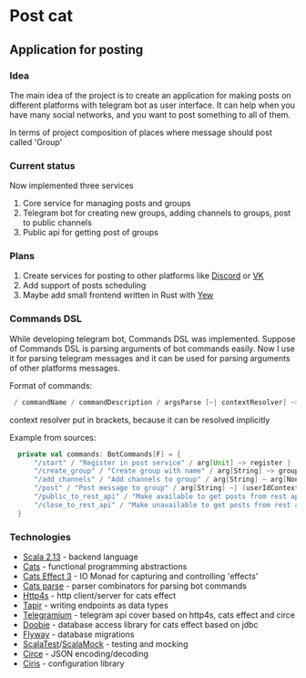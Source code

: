 # Post cat

## Application for posting

### Idea

The main idea of the project is to create an application for making posts on different platforms with telegram bot as user interface. It can help when you have many social networks, and you want to post something to all of them.

In terms of project composition of places where message should post called 'Group'


### Current status
Now implemented three services
1. Core service for managing posts and groups
2. Telegram bot for creating new groups, adding channels to groups, post to public channels
3. Public api for getting post of groups

### Plans
1. Create services for posting to other platforms like [Discord](https://discord.com/) or [VK](https://vk.com/)
2. Add support of posts scheduling
3. Maybe add small frontend written in Rust with [Yew](https://yew.rs/)

### Commands DSL
While developing telegram bot, Commands DSL was implemented. Suppose of Commands DSL is parsing arguments of bot commands easily. Now I use it for parsing telegram messages and it can be used for parsing arguments of other platforms messages.

Format of commands:
```scala
 / commandName / commandDescription / argsParse [~| contextResolver] ~> commands | ...
```

context resolver put in brackets, because it can be resolved implicitly

Example from sources:
```scala
  private val commands: BotCommands[F] = {
      "/start" / "Register in post service" / arg[Unit] ~> register |
      "/create_group" / "Create group with name" / arg[String] ~> groupController.createGroup |
      "/add_channels" / "Add channels to group" / arg[String] ~ arg[NonEmptyList[TelegramChannelId]] ~> addChannels |
      "/post" / "Post message to group" / arg[String] ~| (userIdContext product replyContext) ~> postToGroup |
      "/public_to_rest_api" / "Make available to get posts from rest api" / arg[String] ~> publicToRestApi |
      "/close_to_rest_api" / "Make unavailable to get posts from rest api" / arg[String] ~> closeToRestApi
  }
```

### Technologies
- [Scala 2.13](https://www.scala-lang.org/) - backend language
- [Cats](https://typelevel.org/cats/) - functional programming abstractions
- [Cats Effect 3](https://typelevel.org/cats-effect/) - IO Monad for capturing and controlling 'effects'
- [Cats parse](https://github.com/typelevel/cats-parse) - parser combinators for parsing bot commands
- [Http4s](https://http4s.org/#) - http client/server for cats effect
- [Tapir](https://tapir.softwaremill.com/en/latest/) - writing endpoints as data types
- [Telegramium](https://github.com/apimorphism/telegramium) - telegram api cover based on http4s, cats effect and circe
- [Doobie](https://github.com/tpolecat/doobie) - database access library for cats effect based on jdbc
- [Flyway](https://flywaydb.org/) - database migrations
- [ScalaTest](https://www.scalatest.org/)/[ScalaMock](https://scalamock.org/) - testing and mocking
- [Circe](https://circe.github.io/circe/) - JSON encoding/decoding
- [Ciris](https://cir.is/) - configuration library
